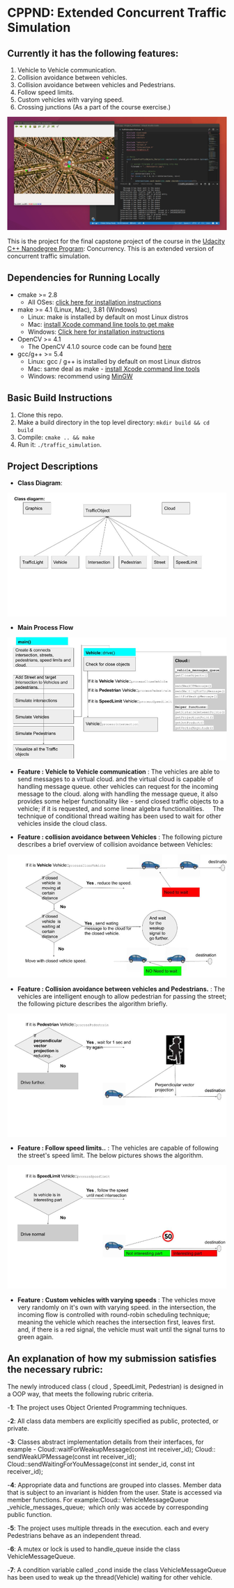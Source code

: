 # CPPND: Extended Concurrent Traffic Simulation

## Currently it has the following features:

1. Vehicle to Vehicle communication.
2. Collision avoidance between vehicles. 
3. Collision avoidance between vehicles and Pedestrians.
4. Follow speed limits.
5. Custom vehicles with varying speed.
6. Crossing junctions (As a part of the course exercise.) 

<img src="data/traffic_simulation.gif"/>

This is the project for the final capstone project of the  course in the [Udacity C++ Nanodegree Program](https://www.udacity.com/course/c-plus-plus-nanodegree--nd213): Concurrency. 
This is an extended version of concurrent traffic simulation.

## Dependencies for Running Locally
* cmake >= 2.8
  * All OSes: [click here for installation instructions](https://cmake.org/install/)
* make >= 4.1 (Linux, Mac), 3.81 (Windows)
  * Linux: make is installed by default on most Linux distros
  * Mac: [install Xcode command line tools to get make](https://developer.apple.com/xcode/features/)
  * Windows: [Click here for installation instructions](http://gnuwin32.sourceforge.net/packages/make.htm)
* OpenCV >= 4.1
  * The OpenCV 4.1.0 source code can be found [here](https://github.com/opencv/opencv/tree/4.1.0)
* gcc/g++ >= 5.4
  * Linux: gcc / g++ is installed by default on most Linux distros
  * Mac: same deal as make - [install Xcode command line tools](https://developer.apple.com/xcode/features/)
  * Windows: recommend using [MinGW](http://www.mingw.org/)

## Basic Build Instructions

1. Clone this repo.
2. Make a build directory in the top level directory: `mkdir build && cd build`
3. Compile: `cmake .. && make`
4. Run it: `./traffic_simulation`.

## Project Descriptions

- **Class Diagram**:
<img src="data/classdiagarm.jpg"/> 

- **Main Process Flow**
<img src="data/classInteractions.jpg"/>

- **Feature : Vehicle to Vehicle communication** :
The vehicles are able to send messages to a virtual cloud. 
and the virtual cloud is capable of handling message queue. 
other vehicles can request for the incoming message to the cloud. 
along with handling the message queue, it also provides some helper functionality like - 
send closed traffic objects to a vehicle; if it is requested, 
and some linear algebra functionalities.   
   
The technique of conditional thread waiting has been used to wait
for other vehicles inside the cloud class.

- **Feature : collision avoidance between Vehicles** :
The following picture describes a brief overview of collision avoidance between Vehicles:
<img src="data/processCloseVehicle1.jpg"/>

- **Feature : Collision avoidance between vehicles and Pedestrians.** :
The vehicles are intelligent enough to allow pedestrian for passing the street; the following 
picture describes the algorithm briefly.
<img src="data/processPedestrain.jpg"/>

- **Feature : Follow speed limits..** :
The vehicles are capable of following the street's speed limit. 
The below pictures shows the algorithm.
<img src="data/processSpeedLimit.jpg"/>

- **Feature : Custom vehicles with varying speeds** :
The vehicles move very randomly on it's own with varying speed. 
in the intersection, the incoming flow is controlled with round-robin scheduling technique; meaning the vehicle which reaches the intersection first, 
leaves first. and, if there is a red signal, the vehicle must wait until the signal turns to green again. 

## An explanation of how my submission satisfies the necessary rubric:

The newly introduced class ( cloud , SpeedLimit, Pedestrian) is designed in a OOP way, 
that meets the following rubric criteria.

-**1**: The project uses Object Oriented Programming techniques.

-**2**: All class data members are explicitly specified as public, protected, or private.

-**3**: Classes abstract implementation details from their interfaces, for example - 
 Cloud::waitForWeakupMessage(const int receiver_id);
 Cloud:: sendWeakUPMessage(const int receiver_id); 
 Cloud::sendWaitingForYouMessage(const int sender_id, const int receiver_id); 

-**4**: Appropriate data and functions are grouped into classes. Member data that is subject to an invariant is hidden from the user. 
State is accessed via member functions. 
For example:Cloud:: VehicleMessageQueue<VehicleMessage> _vehicle_messages_queue;  which only was accede by corresponding public function.

-**5**: The project uses multiple threads in the execution. each and every Pedestrians behave as an independent thread.

-**6**: A mutex or lock is used to handle_queue inside the class VehicleMessageQueue. 

-**7**: A condition variable called _cond inside the class VehicleMessageQueue has been used to weak up the thread(Vehicle) waiting for other vehicle.    
